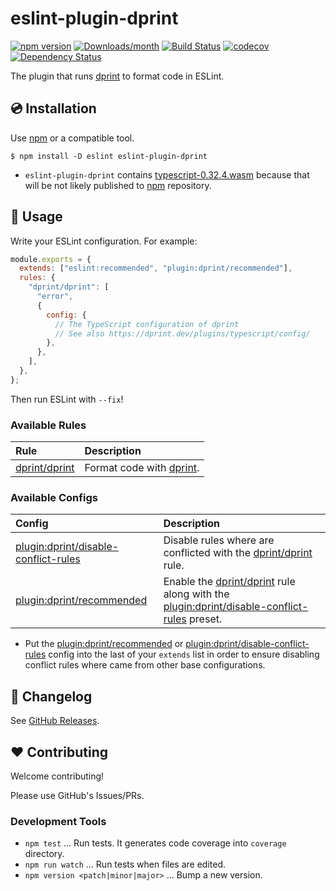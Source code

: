 # eslint-plugin-dprint

[![npm version](https://img.shields.io/npm/v/eslint-plugin-dprint.svg)](https://www.npmjs.com/package/eslint-plugin-dprint)
[![Downloads/month](https://img.shields.io/npm/dm/eslint-plugin-dprint.svg)](http://www.npmtrends.com/eslint-plugin-dprint)
[![Build Status](https://github.com/mysticatea/eslint-plugin-dprint/workflows/CI/badge.svg)](https://github.com/mysticatea/eslint-plugin-dprint/actions)
[![codecov](https://codecov.io/gh/mysticatea/eslint-plugin-dprint/branch/master/graph/badge.svg)](https://codecov.io/gh/mysticatea/eslint-plugin-dprint)
[![Dependency Status](https://david-dm.org/mysticatea/eslint-plugin-dprint.svg)](https://david-dm.org/mysticatea/eslint-plugin-dprint)

The plugin that runs [dprint] to format code in ESLint.

## 💿 Installation

Use [npm] or a compatible tool.

```
$ npm install -D eslint eslint-plugin-dprint
```

- `eslint-plugin-dprint` contains [typescript-0.32.4.wasm] because that will be not likely published to [npm] repository.

## 📖 Usage

Write your ESLint configuration. For example:

```js
module.exports = {
  extends: ["eslint:recommended", "plugin:dprint/recommended"],
  rules: {
    "dprint/dprint": [
      "error",
      {
        config: {
          // The TypeScript configuration of dprint
          // See also https://dprint.dev/plugins/typescript/config/
        },
      },
    ],
  },
};
```

Then run ESLint with `--fix`!

### Available Rules

| Rule            | Description                |
| :-------------- | :------------------------- |
| [dprint/dprint] | Format code with [dprint]. |

### Available Configs

| Config                                 | Description                                                                                   |
| :------------------------------------- | :-------------------------------------------------------------------------------------------- |
| [plugin:dprint/disable-conflict-rules] | Disable rules where are conflicted with the [dprint/dprint] rule.                             |
| [plugin:dprint/recommended]            | Enable the [dprint/dprint] rule along with the [plugin:dprint/disable-conflict-rules] preset. |

- Put the [plugin:dprint/recommended] or [plugin:dprint/disable-conflict-rules] config into the last of your `extends` list in order to ensure disabling conflict rules where came from other base configurations.

## 📰 Changelog

See [GitHub Releases](https://github.com/mysticatea/eslint-plugin-dprint/releases).

## ❤️ Contributing

Welcome contributing!

Please use GitHub's Issues/PRs.

### Development Tools

- `npm test` ... Run tests. It generates code coverage into `coverage` directory.
- `npm run watch` ... Run tests when files are edited.
- `npm version <patch|minor|major>` ... Bump a new version.

[dprint]: https://github.com/dprint/dprint
[npm]: https://www.npmjs.com/
[typescript-0.32.4.wasm]: lib/dprint/typescript-0.32.4.wasm
[dprint/dprint]: docs/rules/dprint.md
[plugin:dprint/disable-conflict-rules]: https://github.com/mysticatea/eslint-plugin-dprint/blob/master/lib/configs/disable-conflict-rules.ts
[plugin:dprint/recommended]: https://github.com/mysticatea/eslint-plugin-dprint/blob/master/lib/configs/recommended.ts
